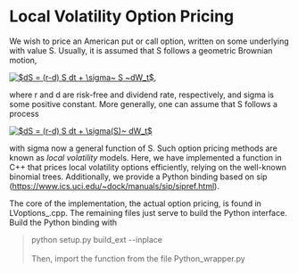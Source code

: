 
# Local Volatility Option Pricing

We wish to price an American put or call option, written on some underlying with value S. 
Usually, it is assumed that S follows a geometric Brownian motion, 

<a href="https://www.codecogs.com/eqnedit.php?latex=$dS&space;=&space;(r-d)&space;S&space;dt&space;&plus;&space;\sigma~&space;S&space;~dW_t$" target="_blank"><img src="https://latex.codecogs.com/gif.latex?$dS&space;=&space;(r-d)&space;S&space;dt&space;&plus;&space;\sigma~&space;S&space;~dW_t$" title="$dS = (r-d) S dt + \sigma~ S ~dW_t$" /></a>,

where r and d are risk-free and dividend rate, respectively, and sigma is some positive constant. 
More generally, one can assume that S follows a process  

<a href="https://www.codecogs.com/eqnedit.php?latex=$dS&space;=&space;(r-d)&space;S&space;dt&space;&plus;&space;\sigma(S)~&space;dW_t$" target="_blank"><img src="https://latex.codecogs.com/gif.latex?$dS&space;=&space;(r-d)&space;S&space;dt&space;&plus;&space;\sigma(S)~&space;dW_t$" title="$dS = (r-d) S dt + \sigma(S)~ dW_t$" /></a>

with sigma now a general function of S. 
Such option pricing methods are known as *local volatility* models. 
Here, we have implemented a function in C++ that prices local volatility options efficiently, relying on the well-known binomial trees. 
Additionally, we provide a Python binding based on sip (https://www.ics.uci.edu/~dock/manuals/sip/sipref.html). 

The core of the implementation, the actual option pricing, is found in LVoptions_.cpp. 
The remaining files just serve to build the Python interface. 
Build the Python binding with 
>	python setup.py build_ext --inplace <br>	
Then, import the function from the file Python_wrapper.py